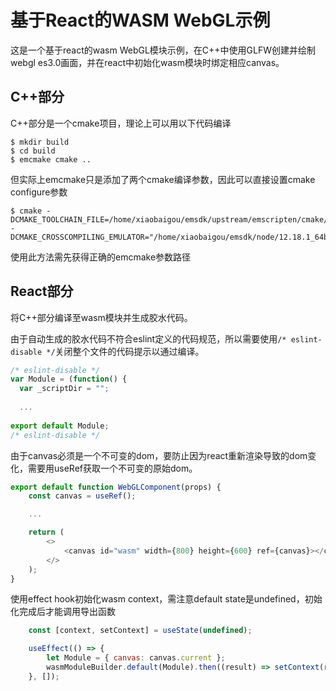# 基于React的WASM WebGL示例

这是一个基于react的wasm WebGL模块示例，在C++中使用GLFW创建并绘制webgl es3.0画面，并在react中初始化wasm模块时绑定相应canvas。

## C++部分

C++部分是一个cmake项目，理论上可以用以下代码编译

```shell
$ mkdir build
$ cd build
$ emcmake cmake ..
```

但实际上emcmake只是添加了两个cmake编译参数，因此可以直接设置cmake configure参数

```shell
$ cmake -DCMAKE_TOOLCHAIN_FILE=/home/xiaobaigou/emsdk/upstream/emscripten/cmake/Modules/Platform/Emscripten.cmake -DCMAKE_CROSSCOMPILING_EMULATOR="/home/xiaobaigou/emsdk/node/12.18.1_64bit/bin/node"
```

使用此方法需先获得正确的emcmake参数路径

## React部分

将C++部分编译至wasm模块并生成胶水代码。

由于自动生成的胶水代码不符合eslint定义的代码规范，所以需要使用`/* eslint-disable */`关闭整个文件的代码提示以通过编译。

```javascript
/* eslint-disable */
var Module = (function() {
  var _scriptDir = "";
  
  ...
  
export default Module;
/* eslint-disable */
```

由于canvas必须是一个不可变的dom，要防止因为react重新渲染导致的dom变化，需要用useRef获取一个不可变的原始dom。

```javascript
export default function WebGLComponent(props) {
    const canvas = useRef();

    ...

    return (
        <>
            <canvas id="wasm" width={800} height={600} ref={canvas}></canvas>
        </>
    );
}
```

使用effect hook初始化wasm context，需注意default state是undefined，初始化完成后才能调用导出函数

```javascript
    const [context, setContext] = useState(undefined);

    useEffect(() => {
        let Module = { canvas: canvas.current };
        wasmModuleBuilder.default(Module).then((result) => setContext(result));
    }, []);
```

